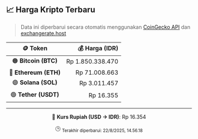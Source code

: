 

<!-- HARGA_KRIPTO -->
## 📈 Harga Kripto Terbaru

> Data ini diperbarui secara otomatis menggunakan [CoinGecko API](https://www.coingecko.com/) dan [exchangerate.host](https://exchangerate.host/)

<div align="center">

| 🪙 Token | 💰 Harga (IDR) |
|:------:|---------------:|
| 🟠 **Bitcoin (BTC)**   | Rp 1.850.338.470 |
| 🔵 **Ethereum (ETH)**  | Rp 71.008.663 |
| 🟣 **Solana (SOL)**    | Rp 3.011.457 |
| 🟢 **Tether (USDT)**   | Rp 16.355 |

---

💱 **Kurs Rupiah (USD → IDR)**: Rp 16.354

🕒 <sub>Terakhir diperbarui: 22/8/2025, 14.56.18</sub>

</div>
<!-- /HARGA_KRIPTO -->